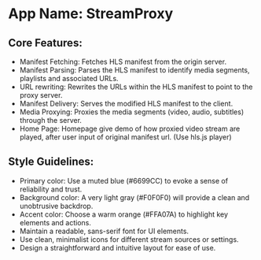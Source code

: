 # **App Name**: StreamProxy

## Core Features:

- Manifest Fetching: Fetches HLS manifest from the origin server.
- Manifest Parsing: Parses the HLS manifest to identify media segments, playlists and associated URLs.
- URL rewriting: Rewrites the URLs within the HLS manifest to point to the proxy server.
- Manifest Delivery: Serves the modified HLS manifest to the client.
- Media Proxying: Proxies the media segments (video, audio, subtitles) through the server.
- Home Page: Homepage give demo of how proxied video stream are played, after user input of original manifest url. (Use hls.js player)

## Style Guidelines:

- Primary color: Use a muted blue (#6699CC) to evoke a sense of reliability and trust.
- Background color: A very light gray (#F0F0F0) will provide a clean and unobtrusive backdrop.
- Accent color: Choose a warm orange (#FFA07A) to highlight key elements and actions.
- Maintain a readable, sans-serif font for UI elements.
- Use clean, minimalist icons for different stream sources or settings.
- Design a straightforward and intuitive layout for ease of use.